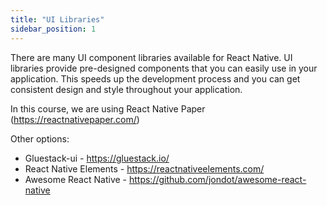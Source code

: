 ```yaml
---
title: "UI Libraries"
sidebar_position: 1
---
```

There are many UI component libraries available for React Native. UI libraries provide pre-designed components that you can easily use in your application. This speeds up the development process and you can get consistent design and style throughout your application.

In this course, we are using React Native Paper (https://reactnativepaper.com/)

Other options:
- Gluestack-ui - https://gluestack.io/
- React Native Elements - https://reactnativeelements.com/
- Awesome React Native - https://github.com/jondot/awesome-react-native